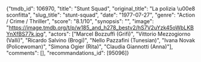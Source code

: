 {"tmdb_id": 106970, "title": "Stunt Squad", "original_title": "La polizia \u00e8 sconfitta", "slug_title": "stunt-squad", "date": "1977-07-27", "genre": "Action / Crime / Thriller", "score": "8.1/10", "synopsis": "", "image": "https://image.tmdb.org/t/p/w185_and_h278_bestv2/hS7V2uYzk45oWbLKBYnXfBS77k.jpg", "actors": ["Marcel Bozzuffi (Grifi)", "Vittorio Mezzogiorno (Valli)", "Ricardo Salvino (Brogi)", "Nello Pazzafini (Tunesian)", "Ivana Novak (Policewoman)", "Simona Ogier (Rita)", "Claudia Giannotti (Anna)"], "comments": [], "recommandations_id": [95096]}